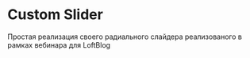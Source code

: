 # Custom Slider

Простая реализация своего радиального слайдера реализованого в рамках вебинара для LoftBlog

